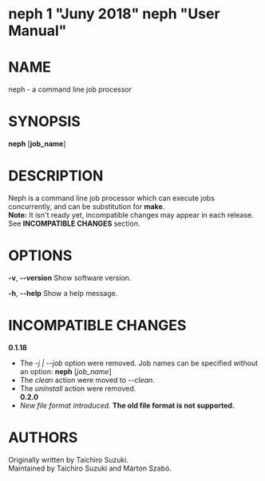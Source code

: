 neph 1 "Juny 2018" neph "User Manual"
=========================================

# NAME
neph - a command line job processor

# SYNOPSIS
**neph** [**job_name**]

# DESCRIPTION
Neph is a command line job processor which can execute jobs concurrently, and can be substitution for **make**.  
**Note:** It isn't ready yet, incompatible changes may appear in each release. See **INCOMPATIBLE CHANGES** section.

# OPTIONS

**-v**, **--version** Show software version.

**-h**, **--help** Show a help message.

# INCOMPATIBLE CHANGES
**0.1.18**
  - The *-j | --job* option were removed. Job names can be specified without an option: **neph** [*job_name*]
  - The *clean* action were moved to *--clean*.
  - The *uninstall* action were removed.  
**0.2.0**
  - *New file format introduced.* **The old file format is not supported.**

# AUTHORS
Originally written by Taichiro Suzuki.  
Maintained by Taichiro Suzuki and Márton Szabó.
